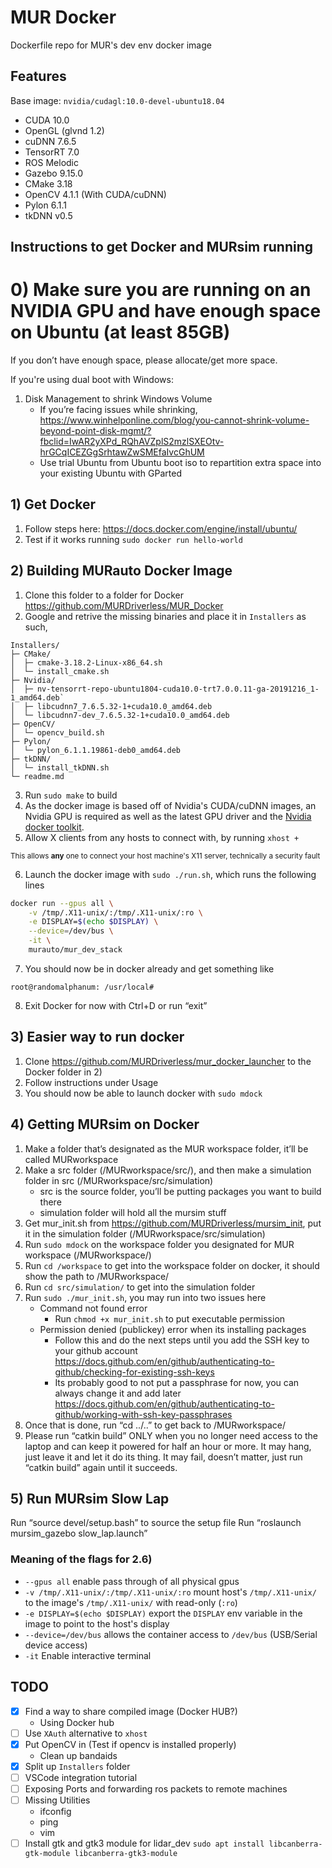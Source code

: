 # MUR Docker
Dockerfile repo for MUR's dev env docker image

## Features
Base image: `nvidia/cudagl:10.0-devel-ubuntu18.04`
 - CUDA 10.0
 - OpenGL (glvnd 1.2)
 - cuDNN 7.6.5
 - TensorRT 7.0
 - ROS Melodic
 - Gazebo 9.15.0
 - CMake 3.18
 - OpenCV 4.1.1 (With CUDA/cuDNN)
 - Pylon 6.1.1
 - tkDNN v0.5

## Instructions to get Docker and MURsim running
# 0) Make sure you are running on an NVIDIA GPU and have enough space on Ubuntu (at least 85GB)
If you don’t have enough space, please allocate/get more space.

If you're using dual boot with Windows:
1. Disk Management to shrink Windows Volume
   - If you’re facing issues while shrinking, https://www.winhelponline.com/blog/you-cannot-shrink-volume-beyond-point-disk-mgmt/?fbclid=IwAR2yXPd_RQhAVZplS2mzlSXEOtv-hrGCqICEZGgSrhtawZwSMEfaIvcGhUM
   - Use trial Ubuntu from Ubuntu boot iso to repartition extra space into your existing Ubuntu with GParted

## 1) Get Docker
1. Follow steps here: https://docs.docker.com/engine/install/ubuntu/
2. Test if it works running `sudo docker run hello-world`

## 2) Building MURauto Docker Image
1. Clone this folder to a folder for Docker https://github.com/MURDriverless/MUR_Docker
2. Google and retrive the missing binaries and place it in `Installers` as such,
```
Installers/
├─ CMake/
│  ├─ cmake-3.18.2-Linux-x86_64.sh
│  └─ install_cmake.sh
├─ Nvidia/
│  ├─ nv-tensorrt-repo-ubuntu1804-cuda10.0-trt7.0.0.11-ga-20191216_1-1_amd64.deb`
│  ├─ libcudnn7_7.6.5.32-1+cuda10.0_amd64.deb
│  └─ libcudnn7-dev_7.6.5.32-1+cuda10.0_amd64.deb
├─ OpenCV/
│  └─ opencv_build.sh
├─ Pylon/
│  └─ pylon_6.1.1.19861-deb0_amd64.deb
├─ tkDNN/
│  └─ install_tkDNN.sh
└─ readme.md
```
3. Run `sudo make` to build
4. As the docker image is based off of Nvidia's CUDA/cuDNN images, an Nvidia GPU is required as well as the latest GPU driver and the [Nvidia docker toolkit](https://docs.nvidia.com/datacenter/cloud-native/container-toolkit/install-guide.html#docker).
5. Allow X clients from any hosts to connect with, by running `xhost +`

<sup>This allows **any** one to connect your host machine's X11 server, technically a security fault</sup>

6. Launch the docker image with `sudo ./run.sh`, which runs the following lines
```bash
docker run --gpus all \
    -v /tmp/.X11-unix/:/tmp/.X11-unix/:ro \
    -e DISPLAY=$(echo $DISPLAY) \
    --device=/dev/bus \
    -it \
    murauto/mur_dev_stack
```
7. You should now be in docker already and get something like
```
root@randomalphanum: /usr/local#
```
8. Exit Docker for now with Ctrl+D or run “exit”

## 3) Easier way to run docker
1. Clone https://github.com/MURDriverless/mur_docker_launcher to the Docker folder in 2)
2. Follow instructions under Usage
3. You should now be able to launch docker with `sudo mdock`

## 4) Getting MURsim on Docker
1. Make a folder that’s designated as the MUR workspace folder, it’ll be called MURworkspace
2. Make a src folder (/MURworkspace/src/), and then make a simulation folder in src (/MURworkspace/src/simulation)
   - src is the source folder, you’ll be putting packages you want to build there
   - simulation folder will hold all the mursim stuff
3. Get mur_init.sh from https://github.com/MURDriverless/mursim_init, put it in the simulation folder (/MURworkspace/src/simulation)
4. Run `sudo mdock` on the workspace folder you designated for MUR workspace (/MURworkspace/)
5. Run `cd /workspace` to get into the workspace folder on docker, it should show the path to /MURworkspace/
6. Run `cd src/simulation/` to get into the simulation folder
7. Run `sudo ./mur_init.sh`, you may run into two issues here
   - Command not found error
     - Run `chmod +x mur_init.sh` to put executable permission
   - Permission denied (publickey) error when its installing packages
     - Follow this and do the next steps until you add the SSH key to your github account https://docs.github.com/en/github/authenticating-to-github/checking-for-existing-ssh-keys
     - Its probably good to not put a passphrase for now, you can always change it and add later https://docs.github.com/en/github/authenticating-to-github/working-with-ssh-key-passphrases
8. Once that is done, run “cd ../..” to get back to /MURworkspace/
9. Please run “catkin build” ONLY when you no longer need access to the laptop and can keep it powered for half an hour or more. It may hang, just leave it and let it do its thing. It may fail, doesn’t matter, just run “catkin build” again until it succeeds.

## 5) Run MURsim Slow Lap
Run “source devel/setup.bash” to source the setup file
Run “roslaunch mursim_gazebo slow_lap.launch”

### Meaning of the flags for 2.6)
 - `--gpus all` enable pass through of all physical gpus
 - `-v /tmp/.X11-unix/:/tmp/.X11-unix/:ro` mount host's `/tmp/.X11-unix/` to the image's `/tmp/.X11-unix/` with read-only (`:ro`)
 - `-e DISPLAY=$(echo $DISPLAY)` export the `DISPLAY` env variable in the image to point to the host's display
 - `--device=/dev/bus` allows the container access to `/dev/bus` (USB/Serial device access)
 - `-it` Enable interactive terminal

## TODO
 - [x] Find a way to share compiled image (Docker HUB?)
    - Using Docker hub
 - [ ] Use `XAuth` alternative to `xhost`
 - [x] Put OpenCV in (Test if opencv is installed properly)
    - Clean up bandaids
 - [x] Split up `Installers` folder
 - [ ] VSCode integration tutorial
 - [ ] Exposing Ports and forwarding ros packets to remote machines
 - [ ] Missing Utilities
    - ifconfig
    - ping
    - vim
 - [ ] Install gtk and gtk3 module for lidar_dev `sudo apt install libcanberra-gtk-module libcanberra-gtk3-module`
